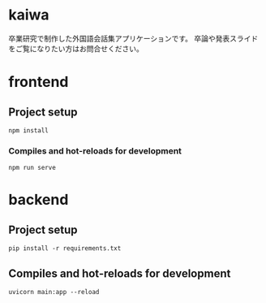 # kaiwa

卒業研究で制作した外国語会話集アプリケーションです。
卒論や発表スライドをご覧になりたい方はお問合せください。

# frontend

## Project setup
```
npm install
```

### Compiles and hot-reloads for development
```
npm run serve
```

# backend

## Project setup
```
pip install -r requirements.txt
```

## Compiles and hot-reloads for development

```
uvicorn main:app --reload
```
